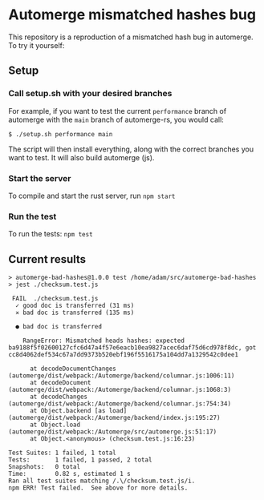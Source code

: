 # Automerge mismatched hashes bug

This repository is a reproduction of a mismatched hash bug in automerge. To try it yourself:

## Setup

### Call setup.sh with your desired branches

For example, if you want to test the current `performance` branch of automerge with the `main` branch
of automerge-rs, you would call:

```
$ ./setup.sh performance main
```

The script will then install everything, along with the correct branches you want to test. It will
also build automerge (js).

### Start the server

To compile and start the rust server, run `npm start`

### Run the test

To run the tests: `npm test`

## Current results

```
> automerge-bad-hashes@1.0.0 test /home/adam/src/automerge-bad-hashes
> jest ./checksum.test.js

 FAIL  ./checksum.test.js
  ✓ good doc is transferred (31 ms)
  ✕ bad doc is transferred (135 ms)

  ● bad doc is transferred

    RangeError: Mismatched heads hashes: expected ba9188f5f02600127cfc6d47a4f57e6eacb10ea9827acec6daf75d6cd978f8dc, got cc8d4062def534c67a7dd9373b520ebf196f5516175a104dd7a1329542c0dee1

      at decodeDocumentChanges (automerge/dist/webpack:/Automerge/backend/columnar.js:1006:11)
      at decodeDocument (automerge/dist/webpack:/Automerge/backend/columnar.js:1068:3)
      at decodeChanges (automerge/dist/webpack:/Automerge/backend/columnar.js:754:34)
      at Object.backend [as load] (automerge/dist/webpack:/Automerge/backend/index.js:195:27)
      at Object.load (automerge/dist/webpack:/Automerge/src/automerge.js:51:17)
      at Object.<anonymous> (checksum.test.js:16:23)

Test Suites: 1 failed, 1 total
Tests:       1 failed, 1 passed, 2 total
Snapshots:   0 total
Time:        0.82 s, estimated 1 s
Ran all test suites matching /.\/checksum.test.js/i.
npm ERR! Test failed.  See above for more details.
```

